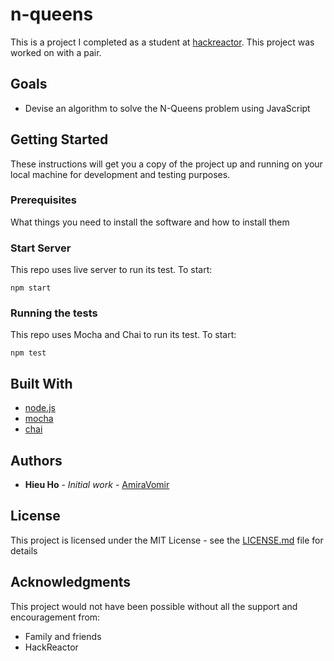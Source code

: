 # n-queens
This is a project I completed as a student at [hackreactor](http://hackreactor.com). This project was worked on with a pair.

## Goals

* Devise an algorithm to solve the N-Queens problem using JavaScript

## Getting Started

These instructions will get you a copy of the project up and running on your local machine for development and testing purposes.

### Prerequisites

What things you need to install the software and how to install them

### Start Server

This repo uses live server to run its test. To start:

```
npm start
```

### Running the tests

This repo uses Mocha and Chai to run its test. To start:

```
npm test
```

## Built With

* [node.js](https://nodejs.org/en/)
* [mocha](https://mochajs.org/)
* [chai](https://www.chaijs.com/)

## Authors

* **Hieu Ho** - *Initial work* - [AmiraVomir](https://github.com/AmiraVomir)

## License

This project is licensed under the MIT License - see the [LICENSE.md](LICENSE.md) file for details

## Acknowledgments

This project would not have been possible without all the support and encouragement from:

* Family and friends
* HackReactor
